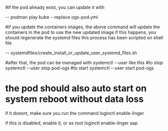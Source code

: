 #if the pod already exist, you can update it with

-- podman play kube --replace ogs-pod.yml

#if you update the containers images, the above command will update the containers in the pod to use the new updated image
if this happens, you should regenerate the systemd files
this process has been scripted on shell file

-- systemdfiles/create_install_or_update_user_systemd_files.sh


#after that, the pod can be managed with systemctl --user like this
#to stop
systemctl --user stop pod-ogs
#to start
systemctl --user start pod-ogs

# the pod should also auto start on system reboot without data loss
if it doesnt, make sure you run the command
loginctl enable-linger

if this is disabled, enable it, or as root 
loginctl enable-linger aap
